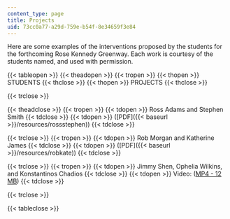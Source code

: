 ```yaml
---
content_type: page
title: Projects
uid: 73cc0a77-a29d-759e-b54f-8e34659f3e84
---
```


Here are some examples of the interventions proposed by the students for the forthcoming Rose Kennedy Greenway. Each work is courtesy of the students named, and used with permission.

{{< tableopen >}}
{{< theadopen >}}
{{< tropen >}}
{{< thopen >}}
STUDENTS
{{< thclose >}}
{{< thopen >}}
PROJECTS
{{< thclose >}}

{{< trclose >}}

{{< theadclose >}}
{{< tropen >}}
{{< tdopen >}}
Ross Adams and Stephen Smith
{{< tdclose >}}
{{< tdopen >}}
([PDF]({{< baseurl >}}/resources/rossstephen))
{{< tdclose >}}

{{< trclose >}}
{{< tropen >}}
{{< tdopen >}}
Rob Morgan and Katherine James
{{< tdclose >}}
{{< tdopen >}}
([PDF]({{< baseurl >}}/resources/robkate))
{{< tdclose >}}

{{< trclose >}}
{{< tropen >}}
{{< tdopen >}}
Jimmy Shen, Ophelia Wilkins, and Konstantinos Chadios
{{< tdclose >}}
{{< tdopen >}}
Video: ([MP4 - 12 MB](https://archive.org/download/MIT4.303F03/4.303-220k.mp4))
{{< tdclose >}}

{{< trclose >}}

{{< tableclose >}}